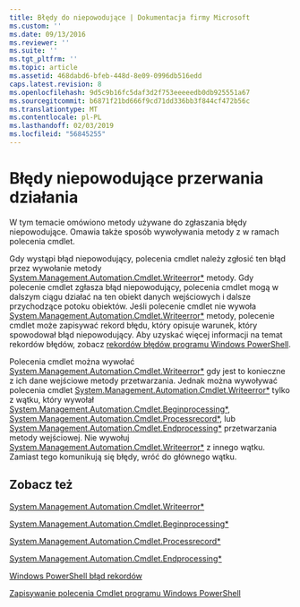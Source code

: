 ```yaml
---
title: Błędy do niepowodujące | Dokumentacja firmy Microsoft
ms.custom: ''
ms.date: 09/13/2016
ms.reviewer: ''
ms.suite: ''
ms.tgt_pltfrm: ''
ms.topic: article
ms.assetid: 468dabd6-bfeb-448d-8e09-0996db516edd
caps.latest.revision: 8
ms.openlocfilehash: 9d5c9b16fc5daf3d2f753eeeeedb0db925551a67
ms.sourcegitcommit: b6871f21bd666f9cd71dd336bb3f844cf472b56c
ms.translationtype: MT
ms.contentlocale: pl-PL
ms.lasthandoff: 02/03/2019
ms.locfileid: "56845255"
---
```

# <a name="non-terminating-errors"></a>Błędy niepowodujące przerwania działania

W tym temacie omówiono metody używane do zgłaszania błędy niepowodujące. Omawia także sposób wywoływania metody z w ramach polecenia cmdlet.

Gdy wystąpi błąd niepowodujący, polecenia cmdlet należy zgłosić ten błąd przez wywołanie metody [System.Management.Automation.Cmdlet.Writeerror*](/dotnet/api/System.Management.Automation.Cmdlet.WriteError) metody. Gdy polecenie cmdlet zgłasza błąd niepowodujący, polecenia cmdlet mogą w dalszym ciągu działać na ten obiekt danych wejściowych i dalsze przychodzące potoku obiektów. Jeśli polecenie cmdlet nie wywoła [System.Management.Automation.Cmdlet.Writeerror*](/dotnet/api/System.Management.Automation.Cmdlet.WriteError) metody, polecenie cmdlet może zapisywać rekord błędu, który opisuje warunek, który spowodował błąd niepowodujący. Aby uzyskać więcej informacji na temat rekordów błędów, zobacz [rekordów błędów programu Windows PowerShell](./windows-powershell-error-records.md).

Polecenia cmdlet można wywołać [System.Management.Automation.Cmdlet.Writeerror*](/dotnet/api/System.Management.Automation.Cmdlet.WriteError) gdy jest to konieczne z ich dane wejściowe metody przetwarzania. Jednak można wywoływać polecenia cmdlet [System.Management.Automation.Cmdlet.Writeerror*](/dotnet/api/System.Management.Automation.Cmdlet.WriteError) tylko z wątku, który wywołał [System.Management.Automation.Cmdlet.Beginprocessing*](/dotnet/api/System.Management.Automation.Cmdlet.BeginProcessing), [ System.Management.Automation.Cmdlet.Processrecord*](/dotnet/api/System.Management.Automation.Cmdlet.ProcessRecord), lub [System.Management.Automation.Cmdlet.Endprocessing*](/dotnet/api/System.Management.Automation.Cmdlet.EndProcessing) przetwarzania metody wejściowej. Nie wywołuj [System.Management.Automation.Cmdlet.Writeerror*](/dotnet/api/System.Management.Automation.Cmdlet.WriteError) z innego wątku. Zamiast tego komunikują się błędy, wróć do głównego wątku.

## <a name="see-also"></a>Zobacz też

[System.Management.Automation.Cmdlet.Writeerror*](/dotnet/api/System.Management.Automation.Cmdlet.WriteError)

[System.Management.Automation.Cmdlet.Beginprocessing*](/dotnet/api/System.Management.Automation.Cmdlet.BeginProcessing)

[System.Management.Automation.Cmdlet.Processrecord*](/dotnet/api/System.Management.Automation.Cmdlet.ProcessRecord)

[System.Management.Automation.Cmdlet.Endprocessing*](/dotnet/api/System.Management.Automation.Cmdlet.EndProcessing)

[Windows PowerShell błąd rekordów](./windows-powershell-error-records.md)

[Zapisywanie polecenia Cmdlet programu Windows PowerShell](./writing-a-windows-powershell-cmdlet.md)
